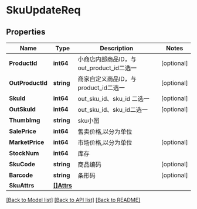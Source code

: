 # SkuUpdateReq

## Properties

Name | Type | Description | Notes
------------ | ------------- | ------------- | -------------
**ProductId** | **int64** | 小商店内部商品ID，与out_product_id二选一 | [optional] 
**OutProductId** | **string** | 商家自定义商品ID，与product_id二选一 | [optional] 
**SkuId** | **int64** | out_sku_id、sku_id 二选一 | [optional] 
**OutSkuId** | **int64** | out_sku_id、sku_id二选一 | [optional] 
**ThumbImg** | **string** | sku小图 | 
**SalePrice** | **int64** | 售卖价格,以分为单位 | 
**MarketPrice** | **int64** | 市场价格,以分为单位 | [optional] 
**StockNum** | **int64** | 库存 | 
**SkuCode** | **string** | 商品编码 | [optional] 
**Barcode** | **string** | 条形码 | [optional] 
**SkuAttrs** | [**[]Attrs**](Attrs.md) |  | 

[[Back to Model list]](../README.md#documentation-for-models) [[Back to API list]](../README.md#documentation-for-api-endpoints) [[Back to README]](../README.md)


